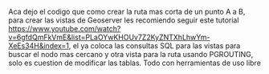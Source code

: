 Aca dejo el codigo que como crear la ruta mas corta de un punto A a B, para crear las vistas de Geoserver les recomiendo seguir este tutorial 
https://www.youtube.com/watch?v=6gfdQmFkVmE&list=PLaOYwKHOUv7Z2KyZNTXhLhwYm-XeEs34H&index=1, el ya coloca las consultas SQL para las vistas
para buscar el nodo mas cercano y otra vista para la ruta usando PGROUTING, solo es cuestion de modificar las tablas. Todo con herramientas 
de uso libre
